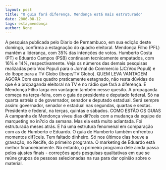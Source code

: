 ```yaml
---
layout: post
title: "O guia fará diferença. Mendonça está mais estruturado"
date: 2006-08-12
tags: esta,mendonça
author: None
---
```

A pesquisa publicada pelo Diario de Pernambuco, em sua edição deste domingo, confirma a estagnação do quadro eleitoral.
Mendonça Filho (PFL) mantém a liderança, com 35% das intenções de votos. Humberto Costa (PT) e Eduardo Campos (PSB) continuam tecnicamente empatados, com 16% e 14%, respectivamente.
Veja os números das demais pesquisas realizadas pelo Vox Populi para o Jornal do Commercio (JC/Vox Populi) e do Ibope para a TV Globo (Ibope/TV Globo).
QUEM LEVA VANTAGEM AGORA
Com esse quadro praticamente estagnado, não resta dúvidas de que é a propaganda eleitoral na TV e no rádio que fará a diferença. E Mendonça Filho larga em vantagem também nesse quesito.
A propaganda começa na terça-feira, com o guia de presidente e deputado federal. Só na quarta estréia o de governador, senador e deputado estadual.
Será sempre assim: governador, senador e estadual nas segundas, quartas e sextas. Presidente e federal, na terças, quintas e sábados.
COMO ESTÃO OS GUIAS
A campanha de Mendonça viveu dias dif?ceis com a mudança da equipe de marqueting no in?cio da semana.
Mas ela está muito adiantada. Foi estruturada meses atrás. E há uma estrutura fenomenal em comparação com as de Humberto e Eduardo.
O guia de Humberto também enfrentou momentos dif?ceis. Tem faltado dinheiro. Só nos últimos dias houve a gravação, no Recife, do primeiro programa.
O marketing de Eduardo está melhor financeiramente. No entanto, o primeiro programa dele ainda passa pelos ajustes finais - correções após pesquisas qualitativas em que se reúne grupos de pessoas selecionadas na rua para dar opinião sobre o material. 